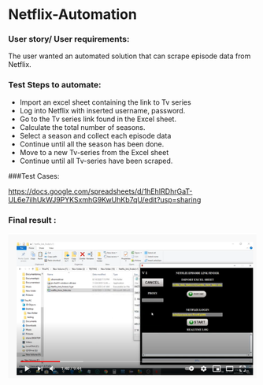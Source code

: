 # Netflix-Automation

### User story/ User requirements:

The user wanted an automated solution that can scrape episode data from Netflix.

### Test Steps to automate:

* Import an excel sheet containing the link to Tv series
* Log into Netflix with inserted username, password.
* Go to the Tv series link found in the Excel sheet.
* Calculate the total number of seasons.
* Select a season and collect each episode data
* Continue until all the season has been done.
* Move to a new Tv-series from the Excel sheet
* Continue until all Tv-series have been scraped.

###Test Cases:

https://docs.google.com/spreadsheets/d/1hEhIRDhrGaT-UL6e7ilhUkWJ9PYKSxmhG9KwUhKb7qU/edit?usp=sharing

### Final result :

[![Click to watch](doc/Screenshot_19.png)](https://www.youtube.com/watch?v=koh0ek_DXw8 "Click here to watch")
